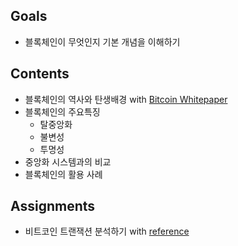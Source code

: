 ## Goals
- 블록체인이 무엇인지 기본 개념을 이해하기

## Contents
- 블록체인의 역사와 탄생배경 with [Bitcoin Whitepaper](../references/whitepapers/bitcoin-whitepaper.pdf)
- 블록체인의 주요특징
  - 탈중앙화
  - 불변성
  - 투명성
- 중앙화 시스템과의 비교
- 블록체인의 활용 사례

## Assignments
- 비트코인 트랜잭션 분석하기 with [reference](https://Blockchain.com)
